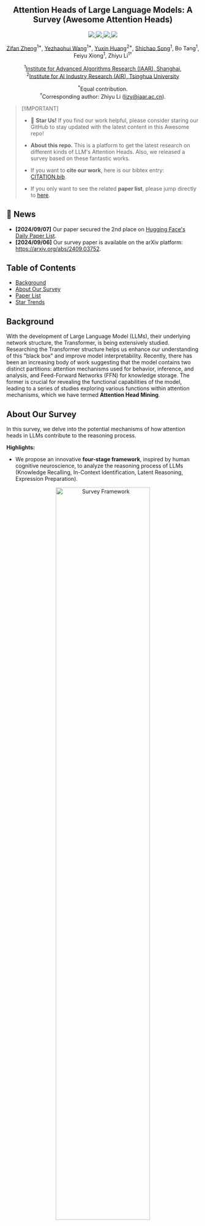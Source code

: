 ﻿<h2 align='center'> Attention Heads of Large Language Models: A Survey (Awesome Attention Heads) </h2>

<div align='center'>
<p align="center">
    <!-- Awesome badges-->
    <a href="https://github.com/IAAR-Shanghai/Awesome-Attention-Heads">
      <img src="https://img.shields.io/static/v1?label=&message=Awesome+Attention+Heads&color=black&logo=awesomelists">
    </a>
    <!-- arxiv badges -->
    <a href="https://arxiv.org/abs/2409.03752">
        <img src="https://img.shields.io/badge/Paper-red?style=flat&logo=arxiv">
    </a>
    <!-- hf -->
    <a href="https://huggingface.co/papers/2409.03752">
      <img src="https://img.shields.io/badge/-%F0%9F%A4%97%20Hugging_Face-orange?style=flat"/>
    </a>
    <!-- Last commit -->
    <img src="https://img.shields.io/github/last-commit/IAAR-Shanghai/Awesome-Attention-Heads?color=green">
</p>
</div>

<div align="center">
    <p>
        <a href="https://github.com/fan2goa1">Zifan Zheng</a><sup>1*</sup>, 
        <a href="https://github.com/wyzh0912">Yezhaohui Wang</a><sup>1*</sup>, 
        <a href="https://github.com/saythe17">Yuxin Huang</a><sup>2*</sup>, 
        <a href="https://github.com/Ki-Seki">Shichao Song</a><sup>1</sup>, 
        Bo Tang<sup>1</sup>,
        Feiyu Xiong<sup>1</sup>,
        Zhiyu Li<sup>1†</sup>
    </p>
    <p>
        <sup>1</sup><a href="https://www.iaar.ac.cn/">Institute for Advanced Algorithms Research (IAAR), Shanghai</a>, <br>
        <sup>2</sup><a href="https://air.tsinghua.edu.cn">Institute for AI Industry Research (AIR), Tsinghua University</a>
    </p>
</div>

<div align="center">
<p>
<sup>*</sup>Equal contribution.
<br>
<sup>†</sup>Corresponding author: Zhiyu Li (<a href="mailto:lizy@iaar.ac.cn">lizy@iaar.ac.cn</a>).
</p>
</div>

> \[!IMPORTANT\]
>
> - 🌟 **Star Us!** If you find our work helpful, please consider staring our GitHub to stay updated with the latest content in this Awesome repo!
> 
> - **About this repo.** This is a platform to get the latest research on different kinds of LLM's Attention Heads. Also, we released a survey based on these fantastic works.
>
> - If you want to **cite our work**, here is our bibtex entry: [CITATION.bib](./CITATION.bib).
>
> - If you only want to see the related **paper list**, please jump directly to [here](#lastest-papers).

## 📢 News
- **[2024/09/07]** Our paper secured the 2nd place on [Hugging Face's Daily Paper List](https://huggingface.co/papers?date=2024-09-06).
- **[2024/09/06]** Our survey paper is available on the arXiv platform: https://arxiv.org/abs/2409.03752.

## Table of Contents
- [Background](#background)
- [About Our Survey](#about-our-survey)
- [Paper List](#paper-list)
- [Star Trends](#star-star-trends)

## Background
With the development of Large Language Model (LLMs), their underlying network structure, the Transformer, is being extensively studied. Researching the Transformer structure helps us enhance our understanding of this "black box" and improve model interpretability. Recently, there has been an increasing body of work suggesting that the model contains two distinct partitions: attention mechanisms used for behavior, inference, and analysis, and Feed-Forward Networks (FFN) for knowledge storage. The former is crucial for revealing the functional capabilities of the model, leading to a series of studies exploring various functions within attention mechanisms, which we have termed **Attention Head Mining**.

## About Our Survey
In this survey, we delve into the potential mechanisms of how attention heads in LLMs contribute to the reasoning process.


**Highlights:**
- We propose an innovative **four-stage framework**, inspired by human cognitive neuroscience, to analyze the reasoning process of LLMs (Knowledge Recalling, In-Context Identification, Latent Reasoning, Expression Preparation).
<div align="center">
    <img src="assets/four_steps.png" alt="Survey Framework" width="70%">
</div>

- We classify current research on the interpretability of LLM attention heads according to the four-stage framework and d explore the **collaborative mechanisms** among them.
- We provide a comprehensive summary and classification of the **experimental methodologies**
<div align="center">
    <img src="assets/piechart.jpg" alt="Survey Framework" width="72%">
</div>

- We summary the limitations of current research in this field and propose **directions for future research**.

## Paper List
Papers below are ordered by **publication date**:

### Year 2024

| Date | Paper & Summary | Tags | Links |
| --- | --- | --- | --- |
| 2024-08-01 | **Enhancing Semantic Consistency of Large Language Models through Model Editing: An Interpretability-Oriented Approach**<br><sub>&nbsp;&nbsp;• Introduces a cost-effective model editing approach focusing on attention heads to enhance semantic consistency in LLMs without extensive parameter changes.<br>&nbsp;&nbsp;• Analyzed attention heads, injected biases, and tested on NLU and NLG datasets.<br>&nbsp;&nbsp;• Achieved notable improvements in semantic consistency and task performance, with strong generalization across additional tasks.</sub> | ![](https://img.shields.io/badge/Consistency_Head-blue)&nbsp;&nbsp;&nbsp;&nbsp;&nbsp;&nbsp;&nbsp;&nbsp;&nbsp;&nbsp;&nbsp;&nbsp;&nbsp;&nbsp; | [![Paper](https://img.shields.io/badge/ACL_Findings-Paper-%23D2691E)](https://aclanthology.org/2024.findings-acl.199/)&nbsp;&nbsp; |
| 2024-07-31 | **Correcting Negative Bias in Large Language Models through Negative Attention Score Alignment**<br><sub>&nbsp;&nbsp;• Introduced Negative Attention Score (NAS) to quantify and correct negative bias in language models.<br>&nbsp;&nbsp;• Identified negatively biased attention heads and proposed Negative Attention Score Alignment (NASA) for fine-tuning.<br>&nbsp;&nbsp;• NASA effectively reduced the precision-recall gap while preserving generalization in binary decision tasks.</sub> | ![](https://img.shields.io/badge/Negative_Head-blue) | [![Paper](https://img.shields.io/badge/arXiv-Paper-%23D2691E?logo=arxiv)](https://arxiv.org/abs/2408.00137) |
| 2024-07-29 | **Detecting and Understanding Vulnerabilities in Language Models via Mechanistic Interpretability**<br><sub>&nbsp;&nbsp;• Introduces a method using Mechanistic Interpretability (MI) to detect and understand vulnerabilities in LLMs, particularly adversarial attacks.<br>&nbsp;&nbsp;• Analyzes GPT-2 Small for vulnerabilities in predicting 3-letter acronyms.<br>&nbsp;&nbsp;• Successfully identifies and explains specific vulnerabilities in the model related to the task.</sub> | ![](https://img.shields.io/badge/Vulnerable_Head-blue) | [![Paper](https://img.shields.io/badge/arXiv-Paper-%23D2691E?logo=arxiv)](https://arxiv.org/abs/2407.19842) |
| 2024-07-22 | **RazorAttention: Efficient KV Cache Compression Through Retrieval Heads**<br><sub>&nbsp;&nbsp;• Introduced RazorAttention, a training-free KV cache compression technique using retrieval heads and compensation tokens to preserve critical token information.<br>&nbsp;&nbsp;• Evaluated RazorAttention on large language models (LLMs) for efficiency.<br>&nbsp;&nbsp;• Achieved over 70% KV cache size reduction with no noticeable performance impact.</sub> | ![](https://img.shields.io/badge/Retrieval_Head-blue) | [![Paper](https://img.shields.io/badge/arXiv-Paper-%23D2691E?logo=arxiv)](https://arxiv.org/abs/2407.15891) |
| 2024-07-21 | **Answer, Assemble, Ace: Understanding How Transformers Answer Multiple Choice Questions**<br><sub>&nbsp;&nbsp;• The paper introduces vocabulary projection and activation patching to localize hidden states that predict the correct MCQA answers.<br>&nbsp;&nbsp;• Identified key attention heads and layers responsible for answer selection in transformers.<br>&nbsp;&nbsp;• Middle-layer attention heads are crucial for accurate answer prediction, with a sparse set of heads playing unique roles.</sub> | ![](https://img.shields.io/badge/Answer_Head-blue) | [![Paper](https://img.shields.io/badge/arXiv-Paper-%23D2691E?logo=arxiv)](https://arxiv.org/abs/2407.15018) |
| 2024-07-09 | **Induction Heads as an Essential Mechanism for Pattern Matching in In-context Learning**<br><sub>&nbsp;&nbsp;• The article identifies induction heads as crucial for pattern matching in in-context learning (ICL).<br>&nbsp;&nbsp;• Evaluated Llama-3-8B and InternLM2-20B on abstract pattern recognition and NLP tasks.<br>&nbsp;&nbsp;• Ablating induction heads reduces ICL performance by up to ~32%, bringing it close to random for pattern recognition.</sub> | ![](https://img.shields.io/badge/Induction_Head-blue) | [![Paper](https://img.shields.io/badge/arXiv-Paper-%23D2691E?logo=arxiv)](https://arxiv.org/abs/2407.07011) |
| 2024-07-01 | **Steering Large Language Models for Cross-lingual Information Retrieval**<br><sub>&nbsp;&nbsp;• Introduces Activation Steered Multilingual Retrieval (ASMR), using steering activations to guide LLMs for improved cross-lingual information retrieval.<br>&nbsp;&nbsp;• Identified attention heads in LLMs affecting accuracy and language coherence, and applied steering activations.<br>&nbsp;&nbsp;• ASMR achieved state-of-the-art performance on CLIR benchmarks like XOR-TyDi QA and MKQA.</sub> | ![](https://img.shields.io/badge/Accuracy_Head-blue) ![](https://img.shields.io/badge/Coherence_Head-blue) | [![Paper](https://img.shields.io/badge/SIGIR-Paper-%23D2691E)](https://dl.acm.org/doi/10.1145/3626772.3657819) |
| 2024-06-21 | **MoA: Mixture of Sparse Attention for Automatic Large Language Model Compression**<br><sub>&nbsp;&nbsp;• The paper introduces Mixture of Attention (MoA), which tailors distinct sparse attention configurations for different heads and layers, optimizing memory, throughput, and accuracy-latency trade-offs.<br>&nbsp;&nbsp;• MoA profiles models, explores attention configurations, and improves LLM compression.<br>&nbsp;&nbsp;• MoA increases effective context length by 3.9×, while reducing GPU memory usage by 1.2-1.4×.</sub> | ![](https://img.shields.io/badge/Local--context_Head-blue) | [![Paper](https://img.shields.io/badge/arXiv-Paper-%23D2691E?logo=arxiv)](https://arxiv.org/abs/2406.14909) [![Code](https://img.shields.io/badge/GitHub-Code-brightgreen?logo=github)](https://github.com/thu-nics/MoA) |
| 2024-06-19 | **On the Difficulty of Faithful Chain-of-Thought Reasoning in Large Language Models**<br><sub>&nbsp;&nbsp;• Introduced novel strategies for in-context learning, fine-tuning, and activation editing to improve Chain-of-Thought (CoT) reasoning faithfulness in LLMs.<br>&nbsp;&nbsp;• Tested these strategies across multiple benchmarks to evaluate their effectiveness.<br>&nbsp;&nbsp;• Found only limited success in enhancing CoT faithfulness, highlighting the challenge in achieving truly faithful reasoning in LLMs.</sub> | ![](https://img.shields.io/badge/Faithfulness_Head-blue) | [![Paper](https://img.shields.io/badge/ICML-Paper-%23D2691E)](https://openreview.net/forum?id=3h0kZdPhAC) |
| 2024-05-28 | **Knowledge Circuits in Pretrained Transformers**<br><sub>&nbsp;&nbsp;• Introduced "knowledge circuits" in transformers, revealing how specific knowledge is encoded through interaction among attention heads, relation heads, and MLPs.<br>&nbsp;&nbsp;• Analyzed GPT-2 and TinyLLAMA to identify knowledge circuits; evaluated knowledge editing techniques.<br>&nbsp;&nbsp;• Demonstrated how knowledge circuits contribute to model behaviors like hallucinations and in-context learning.</sub> | ![](https://img.shields.io/badge/Mover_Head-blue) ![](https://img.shields.io/badge/Relation_Head-blue) | [![Paper](https://img.shields.io/badge/arXiv-Paper-%23D2691E?logo=arxiv)](https://arxiv.org/abs/2405.17969) [![Code](https://img.shields.io/badge/GitHub-Code-brightgreen?logo=github)](https://github.com/zjunlp/KnowledgeCircuits) |
| 2024-05-23 | **Linking In-context Learning in Transformers to Human Episodic Memory**<br><sub>&nbsp;&nbsp;• Links in-context learning in Transformer models to human episodic memory, highlighting similarities between induction heads and the contextual maintenance and retrieval (CMR) model.<br>&nbsp;&nbsp;• Analysis of Transformer-based LLMs to demonstrate CMR-like behavior in attention heads.<br>&nbsp;&nbsp;• CMR-like heads emerge in intermediate layers, mirroring human memory biases.</sub> | ![](https://img.shields.io/badge/Induction_Head-blue) | [![Paper](https://img.shields.io/badge/arXiv-Paper-%23D2691E?logo=arxiv)](https://arxiv.org/abs/2405.14992) |
| 2024-05-07 | **How does GPT-2 Predict Acronyms? Extracting and Understanding a Circuit via Mechanistic Interpretability**<br><sub>&nbsp;&nbsp;• First mechanistic interpretability study on GPT-2 for predicting multi-token acronyms using attention heads.<br>&nbsp;&nbsp;• Identified and interpreted a circuit of 8 attention heads responsible for acronym prediction.<br>&nbsp;&nbsp;• Demonstrated that these 8 heads (~5% of total) concentrate the acronym prediction functionality.</sub> | ![](https://img.shields.io/badge/Letter_Mover_Head-blue) | [![Paper](https://img.shields.io/badge/arXiv-Paper-%23D2691E?logo=arxiv)](https://arxiv.org/abs/2405.04156) |
| 2024-05-02 | **What needs to go right for an induction head? A mechanistic study of in-context learning circuits and their formation**<br><sub>&nbsp;&nbsp;• Introduced an optogenetics-inspired causal framework to study induction head (IH) formation in transformers.<br>&nbsp;&nbsp;• Analyzed IH emergence in transformers using synthetic data and identified three underlying subcircuits responsible for IH formation.<br>&nbsp;&nbsp;• Discovered that these subcircuits interact to drive IH formation, coinciding with a phase change in model loss.</sub> | ![](https://img.shields.io/badge/Induction_Head-blue) | [![Paper](https://img.shields.io/badge/ICML-Paper-%23D2691E)](https://openreview.net/forum?id=O8rrXl71D5) [![Code](https://img.shields.io/badge/GitHub-Code-brightgreen?logo=github)](https://github.com/aadityasingh/icl-dynamics) |
| 2024-04-24 | **Retrieval Head Mechanistically Explains Long-Context Factuality**<br><sub>&nbsp;&nbsp;• Identified "retrieval heads" in transformer models responsible for retrieving information across long contexts.<br>&nbsp;&nbsp;• Systematic investigation of retrieval heads across various models, including analysis of their role in chain-of-thought reasoning.<br>&nbsp;&nbsp;• Pruning retrieval heads leads to hallucination, while pruning non-retrieval heads doesn't affect retrieval ability.</sub> | ![](https://img.shields.io/badge/Retrieval_Head-blue) | [![Paper](https://img.shields.io/badge/arXiv-Paper-%23D2691E?logo=arxiv)](https://arxiv.org/abs/2404.15574) [![Code](https://img.shields.io/badge/GitHub-Code-brightgreen?logo=github)](https://github.com/nightdessert/Retrieval_Head) |
| 2024-03-27 | **Non-Linear Inference Time Intervention: Improving LLM Truthfulness**<br><sub>&nbsp;&nbsp;• Introduced Non-Linear Inference Time Intervention (NL-ITI), enhancing LLM truthfulness by multi-token probing and intervention without fine-tuning.<br>&nbsp;&nbsp;• Evaluated NL-ITI on multiple-choice datasets, including TruthfulQA.<br>&nbsp;&nbsp;• Achieved a 16% relative improvement in MC1 accuracy on TruthfulQA over baseline ITI.</sub> | ![](https://img.shields.io/badge/Truthfulness_Head-blue)  | [![Paper](https://img.shields.io/badge/arXiv-Paper-%23D2691E?logo=arxiv)](https://arxiv.org/abs/2403.18680) [![Code](https://img.shields.io/badge/GitHub-Code-brightgreen?logo=github)](https://github.com/Samsung/NL-ITI) |
| 2024-02-28 | **Cutting Off the Head Ends the Conflict: A Mechanism for Interpreting and Mitigating Knowledge Conflicts in Language Models**<br><sub>&nbsp;&nbsp;• Introduces the PH3 method to prune conflicting attention heads, mitigating knowledge conflicts in language models without parameter updates.<br>&nbsp;&nbsp;• Applied PH3 to control LMs' reliance on internal memory vs. external context and tested its effectiveness on open-domain QA tasks.<br>&nbsp;&nbsp;• PH3 improved internal memory usage by 44.0% and external context usage by 38.5%.</sub> | ![](https://img.shields.io/badge/Memory_Head-blue) ![](https://img.shields.io/badge/Context_Head-blue) | [![Paper](https://img.shields.io/badge/arXiv-Paper-%23D2691E?logo=arxiv)](https://arxiv.org/abs/2402.18154) |
| 2024-02-27 | **Information Flow Routes: Automatically Interpreting Language Models at Scale**<br><sub>&nbsp;&nbsp;• Introduces "Information Flow Routes" using attribution for graph-based interpretation of language models, avoiding activation patching.<br>&nbsp;&nbsp;• Experiments with Llama 2, identifying key attention heads and behavior patterns across different domains and tasks.<br>&nbsp;&nbsp;• Uncovered specialized model components; identified consistent roles for attention heads, such as handling tokens of the same part of speech.</sub> | ![](https://img.shields.io/badge/Positional_Head-blue) ![](https://img.shields.io/badge/Subword_merging_Head-blue) | [![Paper](https://img.shields.io/badge/arXiv-Paper-%23D2691E?logo=arxiv)](https://arxiv.org/abs/2403.00824) [![Code](https://img.shields.io/badge/GitHub-Code-brightgreen?logo=github)](https://github.com/facebookresearch/llm-transparency-tool) |
| 2024-02-20 | **Identifying Semantic Induction Heads to Understand In-Context Learning**<br><sub>&nbsp;&nbsp;• Identifies and studies "semantic induction heads" in large language models (LLMs) that correlate with in-context learning abilities.<br>&nbsp;&nbsp;• Analyzed attention heads for encoding syntactic dependencies and knowledge graph relations.<br>&nbsp;&nbsp;• Certain attention heads enhance output logits by recalling relevant tokens, crucial for understanding in-context learning in LLMs.</sub> | ![](https://img.shields.io/badge/Induction_Head-blue)  | [![Paper](https://img.shields.io/badge/arXiv-Paper-%23D2691E?logo=arxiv)](https://arxiv.org/abs/2402.13055v1) |
| 2024-02-16 | **The Evolution of Statistical Induction Heads: In-Context Learning Markov Chains**<br><sub>&nbsp;&nbsp;• Introduces a Markov Chain sequence modeling task to analyze how in-context learning (ICL) capabilities emerge in transformers, forming "statistical induction heads."<br>&nbsp;&nbsp;• Empirical and theoretical investigation of multi-phase training in transformers on Markov Chain tasks.<br>&nbsp;&nbsp;• Demonstrates phase transitions from unigram to bigram predictions, influenced by transformer layer interactions.</sub> | ![](https://img.shields.io/badge/Induction_Head-blue) | [![Paper](https://img.shields.io/badge/arXiv-Paper-%23D2691E?logo=arxiv)](https://arxiv.org/abs/2402.11004) |
| 2024-02-11 | **Summing Up the Facts: Additive Mechanisms Behind Factual Recall in LLMs**<br><sub>&nbsp;&nbsp;• Identifies and explains the "additive motif" in factual recall, where LLMs use multiple independent mechanisms that constructively interfere to recall facts.<br>&nbsp;&nbsp;• Extended direct logit attribution to analyze attention heads and unpacked the behavior of mixed heads.<br>&nbsp;&nbsp;• Demonstrated that factual recall in LLMs results from the sum of multiple, independently insufficient contributions.</sub> | ![](https://img.shields.io/badge/Mover_Head-blue) ![](https://img.shields.io/badge/Relation_Head-blue) | [![Paper](https://img.shields.io/badge/arXiv-Paper-%23D2691E?logo=arxiv)](https://www.arxiv.org/abs/2402.07321) |
| 2024-02-05 | **How do Large Language Models Learn In-Context? Query and Key Matrices of In-Context Heads are Two Towers for Metric Learning**<br><sub>&nbsp;&nbsp;• Introduces the concept that query and key matrices in in-context heads operate as "two towers" for metric learning, facilitating similarity computation between label features.<br>&nbsp;&nbsp;• Analyzed in-context learning mechanisms; identified specific attention heads crucial for ICL.<br>&nbsp;&nbsp;• Reduced ICL accuracy from 87.6% to 24.4% by intervening in only 1% of these heads.</sub> | ![](https://img.shields.io/badge/In--Context_Head-blue) | [![Paper](https://img.shields.io/badge/arXiv-Paper-%23D2691E?logo=arxiv)](https://arxiv.org/abs/2402.02872) |
| 2024-01-16 | **Circuit Component Reuse Across Tasks in Transformer Language Models**<br><sub>&nbsp;&nbsp;• The paper demonstrates that specific circuits in GPT-2 can generalize across different tasks, challenging the notion that such circuits are task-specific.<br>&nbsp;&nbsp;• It examines the reuse of circuits from the Indirect Object Identification (IOI) task in the Colored Objects task.<br>&nbsp;&nbsp;• Adjusting four attention heads boosts accuracy from 49.6% to 93.7% in the Colored Objects task.</sub> | ![](https://img.shields.io/badge/Content_Gatherer_Head-blue) | [![Paper](https://img.shields.io/badge/ICLR-Paper-%23D2691E)](https://openreview.net/forum?id=fpoAYV6Wsk)  [![Code](https://img.shields.io/badge/GitHub-Code-brightgreen?logo=github)](https://github.com/jmerullo/circuit_reuse) |
| 2024-01-16 | **Successor Heads: Recurring, Interpretable Attention Heads In The Wild**<br><sub>&nbsp;&nbsp;• The paper introduces "Successor Heads," attention heads in LLMs that increment tokens with natural orderings, like days or numbers.<br>&nbsp;&nbsp;• It analyzes the formation of successor heads across various model sizes and architectures, such as GPT-2 and Llama-2.<br>&nbsp;&nbsp;• Successor heads are found in models ranging from 31M to 12B parameters, revealing abstract, recurring numeric representations.</sub> | ![](https://img.shields.io/badge/Successor_Head-blue) | [![Paper](https://img.shields.io/badge/ICLR-Poster-%23D2691E)](https://openreview.net/forum?id=kvcbV8KQsi) |
| 2024-01-16 | **Function Vectors in Large Language Models**<br><sub>&nbsp;&nbsp;• The article introduces "Function Vectors (FVs)," compact, causal representations of tasks within autoregressive transformer models.<br>&nbsp;&nbsp;• FVs were tested across diverse in-context learning (ICL) tasks, models, and layers.<br>&nbsp;&nbsp;• FVs can be summed to create vectors that trigger new, complex tasks, demonstrating internal vector composition.</sub> | ![](https://img.shields.io/badge/Function_Vector_Head-blue) | [![Paper](https://img.shields.io/badge/ICLR-Paper-%23D2691E)](https://openreview.net/forum?id=AwyxtyMwaG&noteId=6Qv7kx00La) [![Project](https://img.shields.io/badge/Git-Page-black?logo=internet-explorer)](https://functions.baulab.info/) [![Code](https://img.shields.io/badge/GitHub-Code-brightgreen?logo=github)](https://github.com/ericwtodd/function_vectors) [![Data](https://img.shields.io/badge/GitHub-Data-brightgreen?logo=github)](https://github.com/ericwtodd/function_vectors/tree/main/dataset_files) |

### Year 2023
| Date | Paper & Summary | Tags | Links |
| --- | --- | --- | --- |
| 2023-10-23 | **Linear Representations of Sentiment in Large Language Models**<br><sub>&nbsp;&nbsp;• The paper identifies a linear direction in activation space that captures sentiment representation in Large Language Models (LLMs).<br>&nbsp;&nbsp;• They isolated this sentiment direction and tested it on tasks including Stanford Sentiment Treebank.<br>&nbsp;&nbsp;• Ablating this sentiment direction leads to a 76% reduction in classification accuracy, highlighting its importance.</sub> | ![](https://img.shields.io/badge/Direct_effect_Head-blue)&nbsp;&nbsp;&nbsp;&nbsp;&nbsp;&nbsp;&nbsp;&nbsp;&nbsp;&nbsp;&nbsp;&nbsp;&nbsp;&nbsp; | [![Paper](https://img.shields.io/badge/arXiv-Paper-%23D2691E?logo=arxiv)](https://arxiv.org/abs/2310.15154) |
| 2023-10-06 | **Copy Suppression: Comprehensively Understanding an Attention Head**<br><sub>&nbsp;&nbsp;• The paper introduces the concept of copy suppression in a GPT-2 Small attention head (L10H7), which reduces naive token copying, enhancing model calibration.<br>&nbsp;&nbsp;• The paper investigates and explains the mechanism of copy suppression and its role in **self-repair**.<br>&nbsp;&nbsp;• 76.9% of L10H7's impact in GPT-2 Small is explained, making it the most comprehensive description of an attention head's role.</sub> | ![](https://img.shields.io/badge/Copy_Suppression_Head-blue) | [![Paper](https://img.shields.io/badge/arXiv-Paper-%23D2691E?logo=arxiv)](https://arxiv.org/abs/2310.04625) [![Demo](https://img.shields.io/badge/Demo-View-purple?logo=internet-explorer)](https://copy-suppression.streamlit.app/) |
| 2023-09-22 | **Inference-Time Intervention: Eliciting Truthful Answers from a Language Model**<br><sub>&nbsp;&nbsp;• Introduced Inference-Time Intervention (ITI) to enhance LLM truthfulness by adjusting model activations in select attention heads.<br>&nbsp;&nbsp;• Improved LLaMA model performance on the TruthfulQA benchmark.<br>&nbsp;&nbsp;• ITI increased Alpaca model's truthfulness from 32.5% to 65.1%.</sub> | ![](https://img.shields.io/badge/Truthfulness_Head-blue) | [![Paper](https://img.shields.io/badge/NeurIPS-Paper-%23D2691E)](https://openreview.net/forum?id=aLLuYpn83y) [![Code](https://img.shields.io/badge/GitHub-Code-brightgreen?logo=github)](https://github.com/likenneth/honest_llama) |
| 2023-09-22 | **Birth of a Transformer: A Memory Viewpoint**<br><sub>&nbsp;&nbsp;• The paper presents a memory-based perspective on transformers, highlighting associative memories in weight matrices and their gradient-driven learning.<br>&nbsp;&nbsp;• Empirical analysis of training dynamics on a simplified transformer model with synthetic data.<br>&nbsp;&nbsp;• Discovery of rapid global bigram learning and the slower emergence of an "induction head" for in-context bigrams.</sub> | ![](https://img.shields.io/badge/Induction_Head-blue) | [![Paper](https://img.shields.io/badge/NeurIPS-Paper-%23D2691E)](https://openreview.net/forum?id=3X2EbBLNsk) [![Code](https://img.shields.io/badge/GitHub-Code-brightgreen?logo=github)](https://github.com/albietz/transformer-birth) |
| 2023-07-18 | **Does Circuit Analysis Interpretability Scale? Evidence from Multiple Choice Capabilities in Chinchilla**<br><sub>&nbsp;&nbsp;• Scalable circuit analysis applied to a 70B Chinchilla language model for understanding multiple-choice question answering.<br>&nbsp;&nbsp;• Logit attribution, attention pattern visualization, and activation patching to identify and categorize key attention heads.<br>&nbsp;&nbsp;• Identified "Nth item in an enumeration" feature in attention heads, though it's only a partial explanation.</sub> | ![](https://img.shields.io/badge/Correct_Letter_Head-blue) ![](https://img.shields.io/badge/Content_Gatherer_Head-blue) ![](https://img.shields.io/badge/Amplification_Head-blue) ![](https://img.shields.io/badge/Constant_Head-blue) ![](https://img.shields.io/badge/Single_Letter_Head-blue) | [![Paper](https://img.shields.io/badge/arXiv-Paper-%23D2691E?logo=arxiv)](https://arxiv.org/abs/2307.09458) |
| 2023-02-02 | **Interpretability in the Wild: a Circuit for Indirect Object Identification in GPT-2 small**<br><sub>&nbsp;&nbsp;• The paper introduces a detailed explanation of how GPT-2 small performs indirect object identification (IOI) using a large circuit involving 28 attention heads grouped into 7 classes.<br>&nbsp;&nbsp;• They reverse-engineered the IOI task in GPT-2 small using causal interventions and projections.<br>&nbsp;&nbsp;• The study demonstrates that mechanistic interpretability of large language models is feasible.</sub> | ![](https://img.shields.io/badge/Induction_Head-blue)  ![](https://img.shields.io/badge/S--Inhibition_Head-blue) ![](https://img.shields.io/badge/Name_Mover_Head-blue) ![](https://img.shields.io/badge/Previous_Token_Head-blue) ![](https://img.shields.io/badge/Duplicate_Token_Head-blue) ![](https://img.shields.io/badge/Negative_Name_Mover_Head-blue) ![](https://img.shields.io/badge/Backup_Name_Mover_Head-blue) | [![Paper](https://img.shields.io/badge/ICLR-Paper-%23D2691E)](https://openreview.net/forum?id=NpsVSN6o4ul) [![Code](https://img.shields.io/badge/GitHub-Code-brightgreen?logo=github)](https://github.com/redwoodresearch/Easy-Transformer) |

### Before ChatGPT Announced
| Date | Paper & Summary | Tags | Links |
| --- | --- | --- | --- |
| 2022-03-08 | **In-context Learning and Induction Heads**<br><sub>&nbsp;&nbsp;• The paper identifies "induction heads" in Transformer models, which enable in-context learning by recognizing and copying patterns in sequences.<br>&nbsp;&nbsp;• Analyzes attention patterns and induction heads across various layers in different Transformer models.<br>&nbsp;&nbsp;• Found that induction heads are crucial for enabling Transformers to generalize and perform in-context learning tasks effectively.</sub> | ![](https://img.shields.io/badge/Induction_Head-blue)&nbsp;&nbsp;&nbsp;&nbsp;&nbsp;&nbsp;&nbsp;&nbsp;&nbsp;&nbsp;&nbsp;&nbsp;&nbsp;&nbsp; | [![Paper](https://img.shields.io/badge/Anthropic-Paper-%23D2691E)](https://transformer-circuits.pub/2022/in-context-learning-and-induction-heads/index.html) |
| 2021-12-22 | **A Mathematical Framework for Transformer Circuits**<br><sub>&nbsp;&nbsp;• Introduces a mathematical framework to reverse-engineer small attention-only transformers, focusing on understanding attention heads as independent, additive components.<br>&nbsp;&nbsp;• Analyzed zero, one, and two-layer transformers to identify the role of attention heads in information movement and composition.<br>&nbsp;&nbsp;• Discovered "induction heads," crucial for in-context learning in two-layer transformers.</sub> | ![](https://img.shields.io/badge/Induction_Head-blue) | [![Paper](https://img.shields.io/badge/Anthropic-Paper-%23D2691E)](https://transformer-circuits.pub/2021/framework/index.html) |
| 2021-05-18 | **The Heads Hypothesis: A Unifying Statistical Approach Towards Understanding Multi-Headed Attention in BERT**<br><sub>&nbsp;&nbsp;• The paper proposes a novel method called "Sparse Attention" that reduces the computational complexity of attention mechanisms by selectively focusing on important tokens.<br>&nbsp;&nbsp;• The method was evaluated on machine translation and text classification tasks.<br>&nbsp;&nbsp;• The sparse attention model achieves comparable accuracy to dense attention while significantly reducing computational cost.</sub> |  ![](https://img.shields.io/badge/Local_Head-blue)   ![](https://img.shields.io/badge/Syntactic_Head-blue)  ![](https://img.shields.io/badge/Delimiter_Head-blue)  ![](https://img.shields.io/badge/Block_Head-blue)    | [![Paper](https://img.shields.io/badge/AAAI-Paper-%23D2691E)](https://ojs.aaai.org/index.php/AAAI/article/view/17605) [![Code](https://img.shields.io/badge/GitHub-Code-brightgreen?logo=github)](https://github.com/iitmnlp/heads-hypothesis) |
| 2021-04-01 | **Have Attention Heads in BERT Learned Constituency Grammar?**<br><sub>&nbsp;&nbsp;• The study introduces a syntactic distance method to analyze constituency grammar in BERT and RoBERTa attention heads.<br>&nbsp;&nbsp;• Constituency grammar was extracted and analyzed pre- and post-fine-tuning on SMS and NLI tasks.<br>&nbsp;&nbsp;• NLI tasks increase constituency grammar inducing ability, while SMS tasks decrease it in upper layers.</sub> | ![](https://img.shields.io/badge/Constituency_grammar_inducing_Head-blue) | [![Paper](https://img.shields.io/badge/ACL-Paper-%23D2691E)](https://aclanthology.org/2021.eacl-srw.2/) |
| 2019-11-27 | **Do Attention Heads in BERT Track Syntactic Dependencies?**<br><sub>&nbsp;&nbsp;• The paper investigates whether individual attention heads in BERT capture syntactic dependencies, using attention weights to extract dependency relations.<br>&nbsp;&nbsp;• Analyzed BERT's attention heads using maximum attention weights and maximum spanning trees, comparing them to Universal Dependency trees.<br>&nbsp;&nbsp;• Some attention heads track specific syntactic dependencies better than baselines, but no head performs holistic parsing significantly better.</sub> | ![](https://img.shields.io/badge/Syntactic_dependency_Head-blue) | [![Paper](https://img.shields.io/badge/arXiv-Paper-%23D2691E?logo=arxiv)](https://arxiv.org/abs/1911.12246) |
| 2019-11-01 | **Adaptively Sparse Transformers**<br><sub>&nbsp;&nbsp;• Introduced the adaptively sparse Transformer using alpha-entmax to allow flexible, context-dependent sparsity in attention heads.<br>&nbsp;&nbsp;• Applied to machine translation datasets to assess interpretability and head diversity.<br>&nbsp;&nbsp;• Achieved diverse attention distributions and improved interpretability without compromising accuracy.</sub> | ![](https://img.shields.io/badge/Positional_Head-blue) ![](https://img.shields.io/badge/BPE--merging_Head-blue) ![](https://img.shields.io/badge/Interrogation_Head-blue) | [![Paper](https://img.shields.io/badge/EMNLP-Paper-%23D2691E)](https://aclanthology.org/D19-1223/) [![Code](https://img.shields.io/badge/GitHub-Code-brightgreen?logo=github)](https://github.com/deep-spin/entmax) |
| 2019-08-01 | **What does BERT look at? An Analysis of BERT’s Attention**<br><sub>&nbsp;&nbsp;• The paper introduces methods to analyze BERT's attention mechanisms, revealing patterns that align with linguistic structures like syntax and coreference.<br>&nbsp;&nbsp;• Analysis of attention heads, identification of syntactic and coreferential patterns, and development of an attention-based probing classifier.<br>&nbsp;&nbsp;• BERT's attention heads capture substantial syntactic information, particularly in tasks like identifying direct objects and coreference.</sub> |  ![](https://img.shields.io/badge/Syntactic_Head-blue)  | [![Paper](https://img.shields.io/badge/ACL-Paper-%23D2691E)](https://aclanthology.org/W19-4828/) [![Code](https://img.shields.io/badge/GitHub-Code-brightgreen?logo=github)](https://github.com/clarkkev/attention-analysis) |
| 2019-07-01 | **Analyzing Multi-Head Self-Attention: Specialized Heads Do the Heavy Lifting, the Rest Can Be Pruned**<br><sub>&nbsp;&nbsp;• The paper introduces a novel pruning method for multi-head self-attention that selectively removes less important heads without major performance loss.<br>&nbsp;&nbsp;• Analysis of individual attention heads, identification of their specialized roles, and application of a pruning method on the Transformer model.<br>&nbsp;&nbsp;• Pruning 38 out of 48 heads in the encoder led to only a 0.15 BLEU score drop.</sub> | ![](https://img.shields.io/badge/Positional_Head-blue) ![](https://img.shields.io/badge/Syntactic_Head-blue) ![](https://img.shields.io/badge/Rare_words_Head-blue) | [![Paper](https://img.shields.io/badge/ACL-Paper-%23D2691E)](https://aclanthology.org/P19-1580/) [![Code](https://img.shields.io/badge/GitHub-Code-brightgreen?logo=github)](https://github.com/lena-voita/the-story-of-heads) |
| 2016-03-21 | **Incorporating Copying Mechanism in Sequence-to-Sequence Learning**<br><sub>&nbsp;&nbsp;• Introduces a copying mechanism into sequence-to-sequence models to allow direct copying of input tokens, improving handling of rare words.<br>&nbsp;&nbsp;• Applied to machine translation and summarization tasks.<br>&nbsp;&nbsp;• Achieved substantial improvements in translation accuracy, especially on rare word translation, compared to standard sequence-to-sequence models.</sub> | ![](https://img.shields.io/badge/Retrieval_Head-blue)  | [![Paper](https://img.shields.io/badge/ACL-Paper-%23D2691E)](https://aclanthology.org/P16-1154/) |

## :star: Star Trends

<a href="https://star-history.com/#IAAR-Shanghai/Awesome-Attention-Heads&Date">
  <picture>
    <source media="(prefers-color-scheme: dark)" srcset="https://api.star-history.com/svg?repos=IAAR-Shanghai/Awesome-Attention-Heads&type=Date&theme=dark" />
    <source media="(prefers-color-scheme: light)" srcset="https://api.star-history.com/svg?repos=IAAR-Shanghai/Awesome-Attention-Heads&type=Date" />
    <img alt="Star History Chart" src="https://api.star-history.com/svg?repos=IAAR-Shanghai/Awesome-Attention-Heads&type=Date" />
  </picture>
</a>
